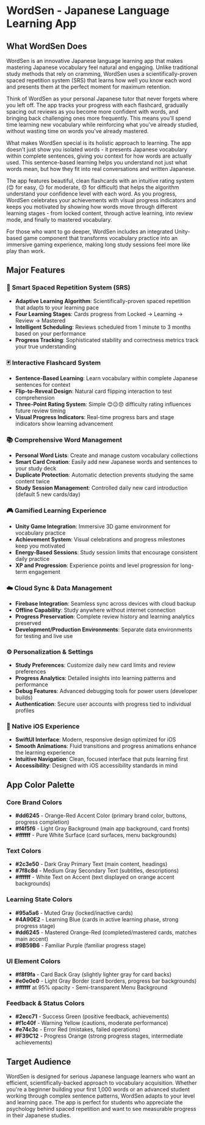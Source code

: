 # WordSen - Japanese Language Learning App

## What WordSen Does

WordSen is an innovative Japanese language learning app that makes mastering Japanese vocabulary feel natural and engaging. Unlike traditional study methods that rely on cramming, WordSen uses a scientifically-proven spaced repetition system (SRS) that learns how well you know each word and presents them at the perfect moment for maximum retention.

Think of WordSen as your personal Japanese tutor that never forgets where you left off. The app tracks your progress with each flashcard, gradually spacing out reviews as you become more confident with words, and bringing back challenging ones more frequently. This means you'll spend time learning new vocabulary while reinforcing what you've already studied, without wasting time on words you've already mastered.

What makes WordSen special is its holistic approach to learning. The app doesn't just show you isolated words - it presents Japanese vocabulary within complete sentences, giving you context for how words are actually used. This sentence-based learning helps you understand not just what words mean, but how they fit into real conversations and written Japanese.

The app features beautiful, clean flashcards with an intuitive rating system (😊 for easy, 😐 for moderate, 😞 for difficult) that helps the algorithm understand your confidence level with each word. As you progress, WordSen celebrates your achievements with visual progress indicators and keeps you motivated by showing how words move through different learning stages - from locked content, through active learning, into review mode, and finally to mastered vocabulary.

For those who want to go deeper, WordSen includes an integrated Unity-based game component that transforms vocabulary practice into an immersive gaming experience, making long study sessions feel more like play than work.

## Major Features

### 🎯 Smart Spaced Repetition System (SRS)
- **Adaptive Learning Algorithm**: Scientifically-proven spaced repetition that adapts to your learning pace
- **Four Learning Stages**: Cards progress from Locked → Learning → Review → Mastered
- **Intelligent Scheduling**: Reviews scheduled from 1 minute to 3 months based on your performance
- **Progress Tracking**: Sophisticated stability and correctness metrics track your true understanding

### 🃏 Interactive Flashcard System
- **Sentence-Based Learning**: Learn vocabulary within complete Japanese sentences for context
- **Flip-to-Reveal Design**: Natural card flipping interaction to test comprehension
- **Three-Point Rating System**: Simple 😊😐😞 difficulty rating influences future review timing
- **Visual Progress Indicators**: Real-time progress bars and stage indicators show learning advancement

### 📚 Comprehensive Word Management
- **Personal Word Lists**: Create and manage custom vocabulary collections
- **Smart Card Creation**: Easily add new Japanese words and sentences to your study deck
- **Duplicate Protection**: Automatic detection prevents studying the same content twice
- **Study Session Management**: Controlled daily new card introduction (default 5 new cards/day)

### 🎮 Gamified Learning Experience
- **Unity Game Integration**: Immersive 3D game environment for vocabulary practice
- **Achievement System**: Visual celebrations and progress milestones keep you motivated
- **Energy-Based Sessions**: Study session limits that encourage consistent daily practice
- **XP and Progression**: Experience points and level progression for long-term engagement

### ☁️ Cloud Sync & Data Management
- **Firebase Integration**: Seamless sync across devices with cloud backup
- **Offline Capability**: Study anywhere without internet connection
- **Progress Preservation**: Complete review history and learning analytics preserved
- **Development/Production Environments**: Separate data environments for testing and live use

### ⚙️ Personalization & Settings
- **Study Preferences**: Customize daily new card limits and review preferences
- **Progress Analytics**: Detailed insights into learning patterns and performance
- **Debug Features**: Advanced debugging tools for power users (developer builds)
- **Authentication**: Secure user accounts with progress tied to individual profiles

### 📱 Native iOS Experience
- **SwiftUI Interface**: Modern, responsive design optimized for iOS
- **Smooth Animations**: Fluid transitions and progress animations enhance the learning experience
- **Intuitive Navigation**: Clean, focused interface that puts learning first
- **Accessibility**: Designed with iOS accessibility standards in mind

## App Color Palette

### Core Brand Colors
- **#dd6245** - Orange-Red Accent Color (primary brand color, buttons, progress completion)
- **#f4f5f6** - Light Gray Background (main app background, card fronts)
- **#ffffff** - Pure White Surface (card surfaces, menu backgrounds)

### Text Colors
- **#2c3e50** - Dark Gray Primary Text (main content, headings)
- **#7f8c8d** - Medium Gray Secondary Text (subtitles, descriptions)
- **#ffffff** - White Text on Accent (text displayed on orange accent backgrounds)

### Learning State Colors
- **#95a5a6** - Muted Gray (locked/inactive cards)
- **#4A90E2** - Learning Blue (cards in active learning phase, strong progress stage)
- **#dd6245** - Mastered Orange-Red (completed/mastered cards, matches main accent)
- **#9B59B6** - Familiar Purple (familiar progress stage)

### UI Element Colors
- **#f8f9fa** - Card Back Gray (slightly lighter gray for card backs)
- **#e0e0e0** - Light Gray Border (card borders, progress bar backgrounds)
- **#ffffff** at 95% opacity - Semi-transparent Menu Background

### Feedback & Status Colors
- **#2ecc71** - Success Green (positive feedback, achievements)
- **#f1c40f** - Warning Yellow (cautions, moderate performance)
- **#e74c3c** - Error Red (mistakes, failed operations)
- **#F39C12** - Progress Orange (strong progress stages, intermediate achievements)

## Target Audience

WordSen is designed for serious Japanese language learners who want an efficient, scientifically-backed approach to vocabulary acquisition. Whether you're a beginner building your first 1,000 words or an advanced student working through complex sentence patterns, WordSen adapts to your level and learning pace. The app is perfect for students who appreciate the psychology behind spaced repetition and want to see measurable progress in their Japanese studies.